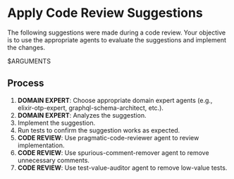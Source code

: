 # Apply Code Review Suggestions

The following suggestions were made during a code review. Your objective is to use the appropriate agents to evaluate the suggestions and implement the changes.

$ARGUMENTS

## Process
1. **DOMAIN EXPERT**: Choose appropriate domain expert agents (e.g., elixir-otp-expert, graphql-schema-architect, etc.).
2. **DOMAIN EXPERT**: Analyzes the suggestion.
3. Implement the suggestion.
4. Run tests to confirm the suggestion works as expected.
5. **CODE REVIEW**: Use pragmatic-code-reviewer agent to review implementation.
6. **CODE REVIEW**: Use spurious-comment-remover agent to remove unnecessary comments.
7. **CODE REVIEW**: Use test-value-auditor agent to remove low-value tests.
